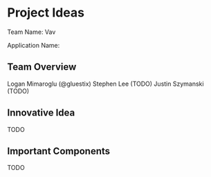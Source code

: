 # Project Ideas

Team Name: Vav

Application Name:

## Team Overview

Logan Mimaroglu (@gluestix)
Stephen Lee (TODO)
Justin Szymanski (TODO)

## Innovative Idea

TODO

## Important Components

TODO
